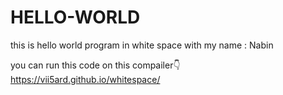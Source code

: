 # HELLO-WORLD
this is hello world program in white space with my name : Nabin 

you can run this code on this compailer👇
https://vii5ard.github.io/whitespace/
